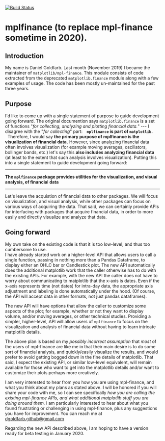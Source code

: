 [![Build Status](https://travis-ci.org/matplotlib/mplfinance.svg?branch=master)](https://travis-ci.org/matplotlib/mplfinance)

# mplfinance (to replace mpl-finance sometime in 2020).

## Introduction
My name is Daniel Goldfarb.  Last month (November 2019) I became the maintainer of `matplotlib/mpl-finance`.  This module consists of code extracted from the deprecated `matplotlib.finance` module along with a few examples of usage.  The code has been mostly un-maintained for the past three years.

## Purpose
I'd like to come up with a single statement of purpose to guide development going forward.  The original documention says `matplotlib.finance` is a set of functions "*for collecting, analyzing and plotting financial data.*"  --- I disagree with the "*for collecting*" part: **&nbsp;&nbsp; `mplfinance` is part of `matplotlib`.**  &nbsp;&nbsp;Therefore, I would say **the primary purpose of mplfinance is the visualization of financial data.**  However, since analyzing financial data often involves visualization (for example moving averages, oscillators, bollinger bands, etc.) let's say this **also includes analyzing financial data** (at least to the extent that such analysis involves visualization).  Putting this into a single statement to guide development going forward:

---
**The `mplfinance` package provides utilities for the visualization, and visual analysis, of financial data**

---

Let's leave the acquistion of financial data to other packages.  We will focus on visualization, and visual analysis, while other packages can focus on various ways of acquiring the data.  That said, we can certainly provide APIs for interfacing with packages that acquire financial data, in order to more easily and directly visualize and analyze that data.

## Going forward
My own take on the existing code is that it is too low-level, and thus too cumbersome to use.  
I have already started work on a higher-level API that allows users to call a single function, passing in nothing more than a Pandas Dataframe, to display either an OHLC bar or Candlestick plot.  The new API automatically does the additional matplotlib work that the caller otherwise has to do with the existing APIs.  For example, with the new API the caller does not have to worry about communicating to matplotlib that the x-axis is dates.  Even if the x-axis represents time (not dates) for intra-day data, the appropriate axis adjustment and labeling is done automatically under the hood.  (Of course, the API will accept data in other formats, not just pandas dataframes).

The new API will have options that allow the caller to customize some aspects of the plot; for example, whether or not they want to display volume, and/or moving averages, or other technical studies.  Providing a simpler, higher-level, API will allow users of `mplfinance` to focus on the visualization and analysis of financial data without having to learn intricate matplotlib details.

The above plan is based on my _possibly incorrect assumption_ that _most_ of the users of mpl-finance are like me in that their main desire is to do some sort of financial analysis, and quickly/easily visualize the results, and would prefer to avoid getting bogged down in the fine details of matplotlib.  That said, I expect the existing API, or similar low-level equivalent, will remain available for those who want to get into the matplotlib details and/or want to customize their plots perhaps more creatively.

I am very interested to hear from you how you are using mpl-finance, and what you think about my plans as stated above.  I will be honored if you will share your code with me, so I can see specifically *how you are calling the existing mpl-finance APIs, and what additional matplotlib stuff you are doing around them.*  I am particularly interested to hear about what you found frustrating or challenging in using mpl-finance, plus any suggestions you have for improvement.  You can reach me at dgoldfarb.github@gmail.com

Regarding the new API described above, I am hoping to have a version ready for beta testing in January 2020.
